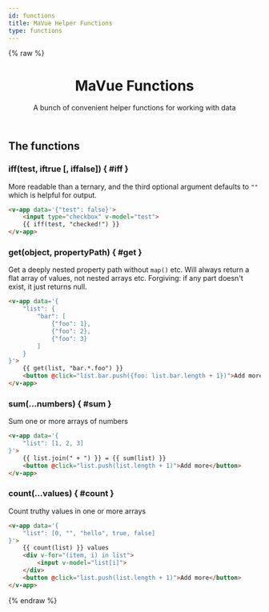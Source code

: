 ```yaml
---
id: functions
title: MaVue Helper Functions
type: functions
---
```

{% raw %}
<header>

# MaVue Functions

A bunch of convenient helper functions for working with data

</header>

<main>

## The functions

### iff(test, iftrue [, iffalse]) { #iff }

More readable than a ternary, and the third optional argument defaults to `""` which is helpful for output.

```html
<v-app data='{"test": false}'>
	<input type="checkbox" v-model="test">
	{{ iff(test, "checked!") }}
</v-app>
```

### get(object, propertyPath) { #get }

Get a deeply nested property path without `map()` etc.
Will always return a flat array of values, not nested arrays etc.
Forgiving: if any part doesn't exist, it just returns null.

```html
<v-app data='{
	"list": {
		"bar": [
			{"foo": 1},
			{"foo": 2},
			{"foo": 3}
		]
	}
}'>
	{{ get(list, "bar.*.foo") }}
	<button @click="list.bar.push({foo: list.bar.length + 1})">Add more</button>
</v-app>
```

### sum(...numbers) { #sum }

Sum one or more arrays of numbers

```html
<v-app data='{
	"list": [1, 2, 3]
}'>
	{{ list.join(" + ") }} = {{ sum(list) }}
	<button @click="list.push(list.length + 1)">Add more</button>
</v-app>
```

### count(...values) { #count }

Count truthy values in one or more arrays

```html
<v-app data='{
	"list": [0, "", "hello", true, false]
}'>
	{{ count(list) }} values
	<div v-for="(item, i) in list">
		<input v-model="list[i]">
	</div>
	<button @click="list.push(list.length + 1)">Add more</button>
</v-app>
```

</main>

{% endraw %}
